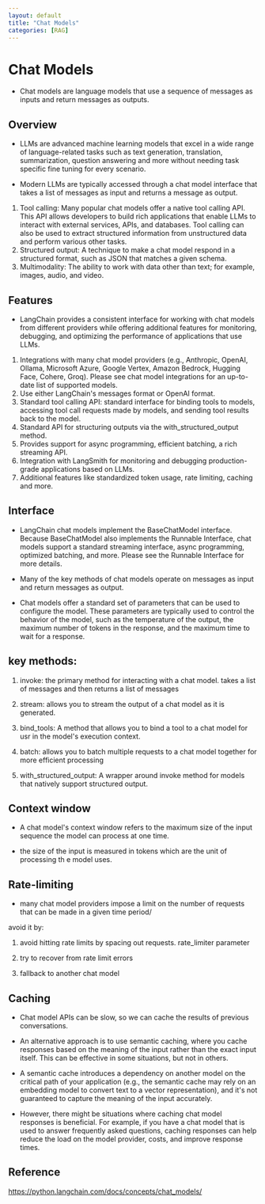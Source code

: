 ```yaml
---
layout: default
title: "Chat Models"
categories: [RAG]
---
```

# Chat Models

- Chat models are language models that use a sequence of messages as inputs and return messages as outputs. 

## Overview 

- LLMs are advanced machine learning models that excel in a wide range of language-related tasks such as text generation, translation, summarization, question answering and more without needing task specific fine tuning for every scenario.

- Modern LLMs are typically accessed through a chat model interface that takes a list of messages as input and returns a message as output.


1. Tool calling: Many popular chat models offer a native tool calling API. This API allows developers to build rich applications that enable LLMs to interact with external services, APIs, and databases. Tool calling can also be used to extract structured information from unstructured data and perform various other tasks.
2. Structured output: A technique to make a chat model respond in a structured format, such as JSON that matches a given schema.
3. Multimodality: The ability to work with data other than text; for example, images, audio, and video.

## Features

- LangChain provides a consistent interface for working with chat models from different providers while offering additional features for monitoring, debugging, and optimizing the performance of applications that use LLMs.

1. Integrations with many chat model providers (e.g., Anthropic, OpenAI, Ollama, Microsoft Azure, Google Vertex, Amazon Bedrock, Hugging Face, Cohere, Groq). Please see chat model integrations for an up-to-date list of supported models.
2. Use either LangChain's messages format or OpenAI format.
3. Standard tool calling API: standard interface for binding tools to models, accessing tool call requests made by models, and sending tool results back to the model.
4. Standard API for structuring outputs via the with_structured_output method.
5. Provides support for async programming, efficient batching, a rich streaming API.
6. Integration with LangSmith for monitoring and debugging production-grade applications based on LLMs.
7. Additional features like standardized token usage, rate limiting, caching and more.

## Interface

- LangChain chat models implement the BaseChatModel interface. Because BaseChatModel also implements the Runnable Interface, chat models support a standard streaming interface, async programming, optimized batching, and more. Please see the Runnable Interface for more details.

- Many of the key methods of chat models operate on messages as input and return messages as output.

- Chat models offer a standard set of parameters that can be used to configure the model. These parameters are typically used to control the behavior of the model, such as the temperature of the output, the maximum number of tokens in the response, and the maximum time to wait for a response. 

## key methods:

1. invoke: the primary method for interacting with a chat model. takes a list of messages and then returns a list of messages

2. stream: allows you to stream the output of a chat model as it is generated.

3. bind_tools: A method that allows you to bind a tool to a chat model for usr in the model's execution context. 

4. batch: allows you to batch multiple requests to a chat model together for more efficient processing

5. with_structured_output: A wrapper around invoke method for models that natively support structured output.

## Context window

- A chat model's context window refers to the maximum size of the input sequence the model can process at one time. 

- the size of the input is measured in tokens which are the unit of processing th e model uses.

## Rate-limiting

- many chat model providers impose a limit on the number of requests that can be made in a given time period/

avoid it by:

1. avoid hitting rate limits by spacing out requests. rate_limiter parameter

2. try to recover from rate limit errors

3. fallback to another chat model

## Caching

- Chat model APIs can be slow, so we can cache the results of previous conversations. 

- An alternative approach is to use semantic caching, where you cache responses based on the meaning of the input rather than the exact input itself. This can be effective in some situations, but not in others.

- A semantic cache introduces a dependency on another model on the critical path of your application (e.g., the semantic cache may rely on an embedding model to convert text to a vector representation), and it's not guaranteed to capture the meaning of the input accurately.

- However, there might be situations where caching chat model responses is beneficial. For example, if you have a chat model that is used to answer frequently asked questions, caching responses can help reduce the load on the model provider, costs, and improve response times.

## Reference

https://python.langchain.com/docs/concepts/chat_models/